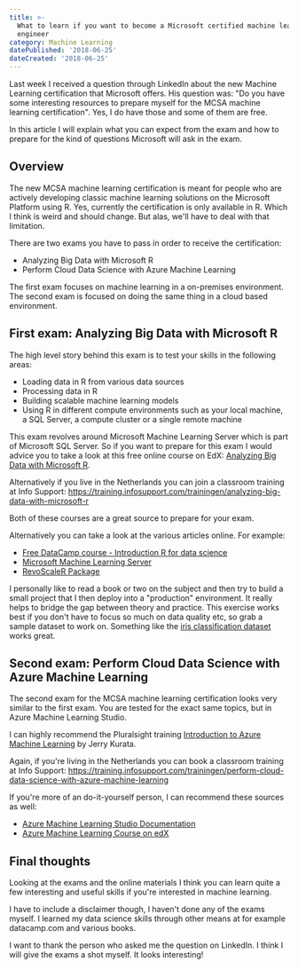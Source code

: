 ```yaml
---
title: >-
  What to learn if you want to become a Microsoft certified machine learning
  engineer
category: Machine Learning
datePublished: '2018-06-25'
dateCreated: '2018-06-25'
---
```

<!--kg-card-begin: markdown--><p>Last week I received a question through LinkedIn about the new Machine Learning certification that Microsoft offers. His question was: &quot;Do you have some interesting resources to prepare myself for the MCSA machine learning certification&quot;. Yes, I do have those and some of them are free.</p>
<p>In this article I will explain what you can expect from the exam and how to prepare for the kind of questions Microsoft will ask in the exam.</p>
<h2 id="overview">Overview</h2>
<p>The new MCSA machine learning certification is meant for people who are actively developing classic machine learning solutions on the Microsoft Platform using R. Yes, currently the certification is only available in R. Which I think is weird and should change. But alas, we'll have to deal with that limitation.</p>
<p>There are two exams you have to pass in order to receive the certification:</p>
<ul>
<li>Analyzing Big Data with Microsoft R</li>
<li>Perform Cloud Data Science with Azure Machine Learning</li>
</ul>
<p>The first exam focuses on machine learning in a on-premises environment. The second exam is focused on doing the same thing in a cloud based environment.</p>
<h2 id="firstexamanalyzingbigdatawithmicrosoftr">First exam: Analyzing Big Data with Microsoft R</h2>
<p>The high level story behind this exam is to test your skills in the following areas:</p>
<ul>
<li>Loading data in R from various data sources</li>
<li>Processing data in R</li>
<li>Building scalable machine learning models</li>
<li>Using R in different compute environments such as your local machine, a SQL Server, a compute cluster or a single remote machine</li>
</ul>
<p>This exam revolves around Microsoft Machine Learning Server which is part of Microsoft SQL Server. So if you want to prepare for this exam I would advice you to take a look at this free online course on EdX: <a href="https://www.edx.org/course/analyzing-big-data-with-microsoft-r">Analyzing Big Data with Microsoft R</a>.</p>
<p>Alternatively if you live in the Netherlands you can join a classroom training at Info Support: <a href="https://training.infosupport.com/trainingen/analyzing-big-data-with-microsoft-r">https://training.infosupport.com/trainingen/analyzing-big-data-with-microsoft-r</a></p>
<p>Both of these courses are a great source to prepare for your exam.</p>
<p>Alternatively you can take a look at the various articles online. For example:</p>
<ul>
<li><a href="https://www.datacamp.com/courses/free-introduction-to-r">Free DataCamp course - Introduction R for data science</a></li>
<li><a href="https://docs.microsoft.com/en-us/machine-learning-server/what-is-machine-learning-server">Microsoft Machine Learning Server</a></li>
<li><a href="https://docs.microsoft.com/en-us/machine-learning-server/r-reference/revoscaler/revoscaler">RevoScaleR Package</a></li>
</ul>
<p>I personally like to read a book or two on the subject and then try to build a small project that I then deploy into a &quot;production&quot; environment. It really helps to bridge the gap between theory and practice. This exercise works best if you don't have to focus so much on data quality etc, so grab a sample dataset to work on. Something like the <a href="https://archive.ics.uci.edu/ml/datasets/iris">iris classification dataset</a> works great.</p>
<h2 id="secondexamperformclouddatasciencewithazuremachinelearning">Second exam: Perform Cloud Data Science with Azure Machine Learning</h2>
<p>The second exam for the MCSA machine learning certification looks very similar to the first exam. You are tested for the exact same topics, but in Azure Machine Learning Studio.</p>
<p>I can highly recommend the Pluralsight training <a href="https://app.pluralsight.com/library/courses/azure-machine-learning-getting-started/table-of-contents?aid=7010a000002BWqGAAW">Introduction to Azure Machine Learning</a> by Jerry Kurata.</p>
<p>Again, if you're living in the Netherlands you can book a classroom training at Info Support: <a href="https://training.infosupport.com/trainingen/perform-cloud-data-science-with-azure-machine-learning">https://training.infosupport.com/trainingen/perform-cloud-data-science-with-azure-machine-learning</a></p>
<p>If you're more of an do-it-yourself person, I can recommend these sources as well:</p>
<ul>
<li><a href="https://docs.microsoft.com/en-us/azure/machine-learning/studio/">Azure Machine Learning Studio Documentation</a></li>
<li><a href="https://www.edx.org/course/developing-big-data-solutions-with-azure-machine-learning">Azure Machine Learning Course on edX</a></li>
</ul>
<h2 id="finalthoughts">Final thoughts</h2>
<p>Looking at the exams and the online materials I think you can learn quite a few interesting and useful skills if you're interested in machine learning.</p>
<p>I have to include a disclaimer though, I haven't done any of the exams myself. I learned my data science skills through other means at for example datacamp.com and various books.</p>
<p>I want to thank the person who asked me the question on LinkedIn. I think I will give the exams a shot myself. It looks interesting!</p>
<!--kg-card-end: markdown-->
